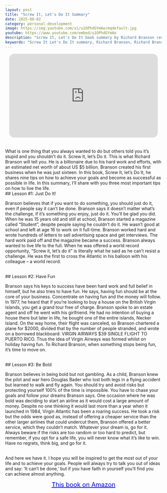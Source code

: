 ```yaml
---
layout: post
title: "Screw It, Let's Do It Summary"
date: 2025-08-02
category: personal-development
image: https://img.youtube.com/vi/u1OPhdGYmAo/mqdefault.jpg
youtube: https://www.youtube.com/embed/u1OPhdGYmAo
description: "Screw It, Let's Do It book summary by Richard Branson reveals bold life lessons on taking risks, having fun, and chasing dreams. Learn how Branson's fearless mindset led to entrepreneurial success and personal fulfillment."
keywords: "Screw It Let's Do It summary, Richard Branson, Richard Branson book summary, entrepreneurship, take risks, personal development, business motivation, Virgin Group, success mindset"
---
```


<div style="display: flex; justify-content: center; margin-bottom: 20px;">
  <div style="aspect-ratio: 16 / 9; width: 95%; max-width: 700px; position: relative;">
    <iframe 
      src="https://www.youtube.com/embed/u1OPhdGYmAo"
      title="Screw It, Let's Do It Summary"
      allowfullscreen
      frameborder="0"
      style="position: absolute; inset: 0; width: 100%; height: 100%; border-radius: 16px;">
    </iframe>
  </div>
</div>

<div style="height: 15px;"></div>
<!-- ..................................................................... -->
What is one thing that you always wanted to do but others told you it’s stupid and you shouldn’t do it. Screw It, let’s Do it. This is what Richard Branson will tell you. He is a billionaire due to his hard work and efforts, with an estimated net worth of about US $5 billion. Branson created his first business when he was just sixteen. In this book, Screw It, let’s Do It, he shares nine tips on how to achieve your goals and become as successful as possible in life. In this summary, I’ll share with you three most important tips on how to live the life.


<br>
## Lesson #1: Just Do It!


Branson believes that if you want to do something, you should just do it, even if people say it can’t be done. Branson says it doesn’t matter what’s the challenge, if it’s something you enjoy, just do it. You’ll be glad you did. When he was 15 years old and still at school, Branson started a magazine called “Student”, despite people saying he couldn’t do it. He wasn’t good at school and left at age 16 to work on it full-time. Branson worked hard and wrote hundreds of letters to sell advertising space and get interviews. The hard work paid off and the magazine became a success. Branson always wanted to live life to the full. When he was offered a world record opportunity, “Screw it, let’s do it” is literally what he said as he can’t resist a challenge. He was the first to cross the Atlantic in his balloon with his colleague – a world record.



<br>
## Lesson #2: Have Fun


Branson says his keys to success have been hard work and full belief in himself, but he also tries to have fun. He says, having fun should be at the core of your business. Concentrate on having fun and the money will follow. In 1977, he heard that if you’re looking to buy a house on the British Virgin Islands, you get a grand tour free of charge. Branson spoke to an estate agent and off he went with his girlfriend. He had no intention of buying a house there but later in life, he bought one of the entire islands, Necker Island. On the way home, their flight was canceled, so Branson chartered a plane for $2000, divided that by the number of people stranded, and wrote on a borrowed blackboard: VIRGIN AIRWAYS $39 SINGLE FLIGHT TO PUERTO RICO. Thus the idea of Virgin Airways was formed whilst on holiday having fun. To Richard Branson, when something stops being fun, it’s time to move on.



<br>
## Lesson #3: Be Bold


Branson believes in being bold but not gambling. As a child, Branson knew the pilot and war hero Douglas Bader who lost both legs in a flying accident but learned to walk and fly again. You should try and avoid risks but protecting yourself 100% of the time is impossible. You have to chase your goals and follow your dreams Branson says. One occasion where he was bold was deciding to start an airline as it would cost a large amount of money. Despite no one thinking it would last more than a year when it launched in 1984, Virgin Atlantic has been a roaring success. He took a risk but the odds were good as, instead of offering a cheaper service than the other larger airlines that could undercut them, Branson offered a better service, which they couldn’t match. Whatever your dream is, go for it. Always beware if the risks are too random or too hard to predict, but remember, if you opt for a safe life, you will never know what it’s like to win. Have no regrets, think big, and go for it.


<br> 
And here we have it. I hope you will be inspired to get the most out of your life and to achieve your goals. People will always try to talk you out of ideas and say: ‘It can’t be done,’ but if you have faith in yourself you’ll find you can achieve almost anything.

<br>
<p style="text-align: center;">
  <a href="https://amzn.to/314ajfQ" target="_blank" style="color: blue; text-decoration: underline; font-size: 20px;">
    This book on Amazon
  </a>
</p>
